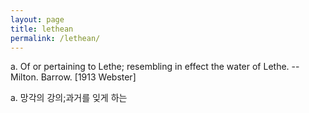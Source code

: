 ```yaml
---
layout: page
title: lethean
permalink: /lethean/
---
```


a. Of or pertaining to Lethe; resembling in effect the water of Lethe. --Milton. Barrow. [1913 Webster]

a. 망각의 강의;과거를 잊게 하는
